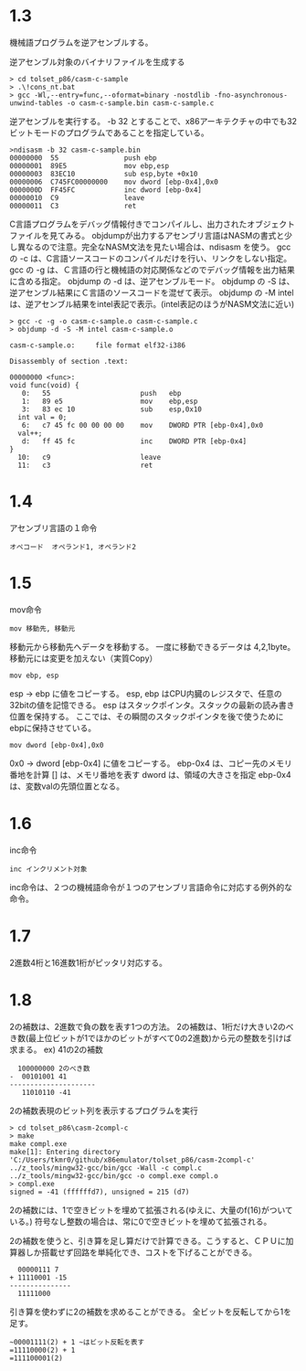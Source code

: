 # 1.3

機械語プログラムを逆アセンブルする。

逆アセンブル対象のバイナリファイルを生成する
```
> cd tolset_p86/casm-c-sample
> .\!cons_nt.bat
> gcc -Wl,--entry=func,--oformat=binary -nostdlib -fno-asynchronous-unwind-tables -o casm-c-sample.bin casm-c-sample.c
```

逆アセンブルを実行する。
-b 32 とすることで、x86アーキテクチャの中でも32ビットモードのプログラムであることを指定している。
```
>ndisasm -b 32 casm-c-sample.bin
00000000  55                push ebp
00000001  89E5              mov ebp,esp
00000003  83EC10            sub esp,byte +0x10
00000006  C745FC00000000    mov dword [ebp-0x4],0x0
0000000D  FF45FC            inc dword [ebp-0x4]
00000010  C9                leave
00000011  C3                ret
```

C言語プログラムをデバッグ情報付きでコンパイルし、出力されたオブジェクトファイルを見てみる。
objdumpが出力するアセンブリ言語はNASMの書式と少し異なるので注意。完全なNASM文法を見たい場合は、ndisasm を使う。
gcc の -c は、C言語ソースコードのコンパイルだけを行い、リンクをしない指定。
gcc の -g は、Ｃ言語の行と機械語の対応関係などのでデバッグ情報を出力結果に含める指定。
objdump の -d は、逆アセンブルモード。
objdump の -S は、逆アセンブル結果にＣ言語のソースコードを混ぜて表示。
objdump の -M intel は、逆アセンブル結果をintel表記で表示。(intel表記のほうがNASM文法に近い)
```
> gcc -c -g -o casm-c-sample.o casm-c-sample.c
> objdump -d -S -M intel casm-c-sample.o

casm-c-sample.o:     file format elf32-i386

Disassembly of section .text:

00000000 <func>:
void func(void) {
   0:   55                      push   ebp
   1:   89 e5                   mov    ebp,esp
   3:   83 ec 10                sub    esp,0x10
  int val = 0;
   6:   c7 45 fc 00 00 00 00    mov    DWORD PTR [ebp-0x4],0x0
  val++;
   d:   ff 45 fc                inc    DWORD PTR [ebp-0x4]
}
  10:   c9                      leave
  11:   c3                      ret
```

# 1.4
アセンブリ言語の１命令
```
オペコード  オペランド1, オペランド2
```

# 1.5
mov命令
```
mov 移動先, 移動元
```
移動元から移動先へデータを移動する。
一度に移動できるデータは 4,2,1byte。
移動元には変更を加えない（実質Copy）

```
mov ebp, esp
```
esp -> ebp に値をコピーする。
esp, ebp はCPU内臓のレジスタで、任意の32bitの値を記憶できる。
esp はスタックポインタ。スタックの最新の読み書き位置を保持する。
ここでは、その瞬間のスタックポインタを後で使うためにebpに保持させている。

```
mov dword [ebp-0x4],0x0
```
0x0 -> dword [ebp-0x4] に値をコピーする。
ebp-0x4 は、コピー先のメモリ番地を計算
[] は、メモリ番地を表す
dword は、領域の大きさを指定
ebp-0x4は、変数valの先頭位置となる。

# 1.6
inc命令
```
inc インクリメント対象
```
inc命令は、２つの機械語命令が１つのアセンブリ言語命令に対応する例外的な命令。

# 1.7
2進数4桁と16進数1桁がピッタリ対応する。

# 1.8
2の補数は、2進数で負の数を表す1つの方法。
2の補数は、1桁だけ大きい2のべき数(最上位ビットが1でほかのビットがすべて0の2進数)から元の整数を引けば求まる。
ex) 41の2の補数
```
  100000000 2のべき数
-  00101001 41
---------------------
   11010110 -41
```

2の補数表現のビット列を表示するプログラムを実行
```
> cd tolset_p86\casm-2compl-c
> make
make compl.exe
make[1]: Entering directory 'C:/Users/tkmr0/github/x86emulator/tolset_p86/casm-2compl-c'
../z_tools/mingw32-gcc/bin/gcc -Wall -c compl.c
../z_tools/mingw32-gcc/bin/gcc -o compl.exe compl.o
> compl.exe
signed = -41 (ffffffd7), unsigned = 215 (d7)
```

2の補数には、1で空きビットを埋めて拡張される(ゆえに、大量のf(16)がついている。)
符号なし整数の場合は、常に0で空きビットを埋めて拡張される。

2の補数を使うと、引き算を足し算だけで計算できる。こうすると、ＣＰＵに加算器しか搭載せず回路を単純化でき、コストを下げることができる。
```
  00000111 7
+ 11110001 -15
---------------
  11111000 
```

引き算を使わずに2の補数を求めることができる。
全ビットを反転してから1を足す。
```
~00001111(2) + 1 ~はビット反転を表す
=11110000(2) + 1
=111100001(2)
```